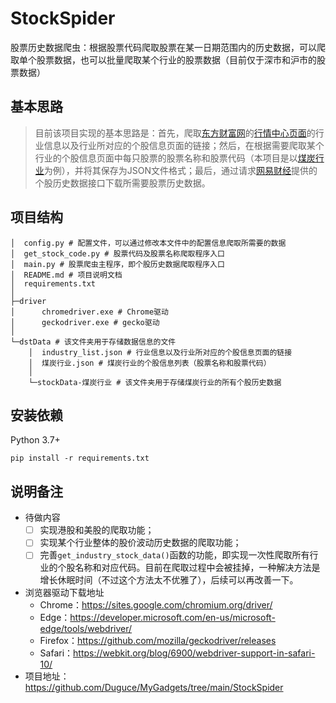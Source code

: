 # StockSpider

股票历史数据爬虫：根据股票代码爬取股票在某一日期范围内的历史数据，可以爬取单个股票数据，也可以批量爬取某个行业的股票数据（目前仅于深市和沪市的股票数据）

## 基本思路

> 目前该项目实现的基本思路是：首先，爬取[东方财富网](https://www.eastmoney.com/)的[行情中心页面](http://quote.eastmoney.com/center/boardlist.html#industry_board)的行业信息以及行业所对应的个股信息页面的链接；然后，在根据需要爬取某个行业的个股信息页面中每只股票的股票名称和股票代码（本项目是以[煤炭行业](http://data.eastmoney.com/bkzj/BK0437.html)为例），并将其保存为JSON文件格式；最后，通过请求[网易财经](http://money.163.com/)提供的个股历史数据接口下载所需要股票历史数据。

## 项目结构

```
│  config.py # 配置文件，可以通过修改本文件中的配置信息爬取所需要的数据
│  get_stock_code.py # 股票代码及股票名称爬取程序入口
│  main.py # 股票爬虫主程序，即个股历史数据爬取程序入口
│  README.md # 项目说明文档
│  requirements.txt
│
├─driver
│      chromedriver.exe # Chrome驱动
│      geckodriver.exe # gecko驱动
│
└─dstData # 该文件夹用于存储数据信息的文件
    │  industry_list.json # 行业信息以及行业所对应的个股信息页面的链接
    │  煤炭行业.json # 煤炭行业的个股信息列表（股票名称和股票代码）
    │
    └─stockData-煤炭行业 # 该文件夹用于存储煤炭行业的所有个股历史数据
```

## 安装依赖

Python 3.7+

```
pip install -r requirements.txt
```

## 说明备注

- 待做内容
  - [ ] 实现港股和美股的爬取功能；
  - [ ] 实现某个行业整体的股价波动历史数据的爬取功能；
  - [ ] 完善`get_industry_stock_data()`函数的功能，即实现一次性爬取所有行业的个股名称和对应代码。目前在爬取过程中会被挂掉，一种解决方法是增长休眠时间（不过这个方法太不优雅了），后续可以再改善一下。
- 浏览器驱动下载地址
  - Chrome：https://sites.google.com/chromium.org/driver/
  - Edge：https://developer.microsoft.com/en-us/microsoft-edge/tools/webdriver/
  - Firefox：https://github.com/mozilla/geckodriver/releases
  - Safari：https://webkit.org/blog/6900/webdriver-support-in-safari-10/
- 项目地址：https://github.com/Duguce/MyGadgets/tree/main/StockSpider

